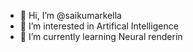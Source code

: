 - 👋 Hi, I’m @saikumarkella
- 👀 I’m interested in Artifical Intelligence 
- 🌱 I’m currently learning Neural renderin


<!---
saikumarkella/saikumarkella is a ✨ special ✨ repository because its `README.md` (this file) appears on your GitHub profile.
You can click the Preview link to take a look at your changes.
--->

